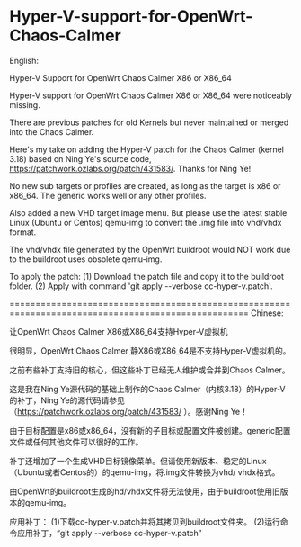 # Hyper-V-support-for-OpenWrt-Chaos-Calmer

English:

Hyper-V Support for OpenWrt Chaos Calmer X86 or X86_64

Hyper-V support for OpenWrt Chaos Calmer X86 or X86_64 were noticeably missing.  

There are previous patches for old Kernels but never maintained or merged into the Chaos Calmer.

Here's my take on adding the Hyper-V patch for the Chaos Calmer (kernel 3.18) based on Ning Ye's source code, https://patchwork.ozlabs.org/patch/431583/. Thanks for Ning Ye!

No new sub targets or profiles are created, as long as the target is x86 or x86_64. The generic works well or any other profiles.  

Also added a new VHD target image menu. But please use the latest stable Linux (Ubuntu or Centos) qemu-img to convert the .img file into vhd/vhdx format.

The vhd/vhdx file generated by the OpenWrt buildroot would NOT work due to the buildroot uses obsolete qemu-img.

To apply the patch:
(1) Download the patch file and copy it to the buildroot folder.
(2) Apply with command 'git apply --verbose cc-hyper-v.patch'.

====================================================================================================
Chinese:

让OpenWrt Chaos Calmer X86或X86_64支持Hyper-V虚拟机

很明显，OpenWrt Chaos Calmer 静X86或X86_64是不支持Hyper-V虚拟机的。

之前有些补丁支持旧的核心，但这些补丁已经无人维护或合并到Chaos Calmer。

这是我在Ning Ye源代码的基础上制作的Chaos Calmer（内核3.18）的Hyper-V的补丁，Ning Ye的源代码请参见（https://patchwork.ozlabs.org/patch/431583/
）。感谢Ning Ye！

由于目标配置是x86或x86_64，没有新的子目标或配置文件被创建。generic配置文件或任何其他文件可以很好的工作。

补丁还增加了一个生成VHD目标镜像菜单。但请使用新版本、稳定的Linux（Ubuntu或者Centos的）的qemu-img，将.img文件转换为vhd/ vhdx格式。

由OpenWrt的buildroot生成的hd/vhdx文件将无法使用，由于buildroot使用旧版本的qemu-img。

应用补丁：
(1)下载cc-hyper-v.patch并将其拷贝到buildroot文件夹。
(2)运行命令应用补丁，“git apply --verbose cc-hyper-v.patch”
